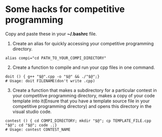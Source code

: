 # Some hacks for competitive programming
Copy and paste these in your **~/.bashrc** file.

1. Create an alias for quickly accessing your competitive programming directory.
```
alias compi="cd PATH_TO_YOUR_COMPI_DIRECTORY"
```

2. Create a function to compile and run your cpp files in one command.
```
doit () { g++ "$@".cpp -o "$@" && ./"$@";}
# Usage: doit FILENAME(don't write .cpp)
```

3. Create a function that makes a subdirectory for a particular contest in your competitive programming directory, makes a copy of your code template into it(Ensure that you have a template source file in your competitive programming directory) and opens this directory in the visual studio code.
```
contest () { cd COMPI_DIRECTORY; mkdir "$@"; cp TEMPLATE_FILE.cpp "$@"; cd "$@"; code .;}
# Usage: contest CONTEST_NAME
```
